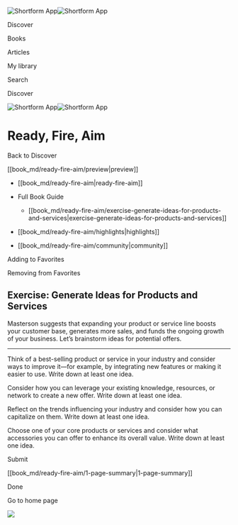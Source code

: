 ![Shortform App](/img/logo.36a2399e.svg)![Shortform App](/img/logo-dark.70c1b072.svg)

Discover

Books

Articles

My library

Search

Discover

![Shortform App](/img/logo.36a2399e.svg)![Shortform App](/img/logo-dark.70c1b072.svg)

# Ready, Fire, Aim

Back to Discover

[[book_md/ready-fire-aim/preview|preview]]

  * [[book_md/ready-fire-aim|ready-fire-aim]]
  * Full Book Guide

    * [[book_md/ready-fire-aim/exercise-generate-ideas-for-products-and-services|exercise-generate-ideas-for-products-and-services]]
  * [[book_md/ready-fire-aim/highlights|highlights]]
  * [[book_md/ready-fire-aim/community|community]]



Adding to Favorites 

Removing from Favorites 

## Exercise: Generate Ideas for Products and Services

Masterson suggests that expanding your product or service line boosts your customer base, generates more sales, and funds the ongoing growth of your business. Let’s brainstorm ideas for potential offers.

* * *

Think of a best-selling product or service in your industry and consider ways to improve it—for example, by integrating new features or making it easier to use. Write down at least one idea.

Consider how you can leverage your existing knowledge, resources, or network to create a new offer. Write down at least one idea.

Reflect on the trends influencing your industry and consider how you can capitalize on them. Write down at least one idea.

Choose one of your core products or services and consider what accessories you can offer to enhance its overall value. Write down at least one idea.

Submit 

[[book_md/ready-fire-aim/1-page-summary|1-page-summary]]

Done

Go to home page 

![](https://bat.bing.com/action/0?ti=56018282&Ver=2&mid=65cc51e8-7483-4eac-8ad5-144162ff7a24&sid=f30c5e70639211ee87d33f0876d93783&vid=f30c9700639211eeb3a75d830392c94f&vids=0&msclkid=N&pi=0&lg=en-US&sw=800&sh=600&sc=24&nwd=1&tl=Shortform%20%7C%20Book&p=https%3A%2F%2Fwww.shortform.com%2Fapp%2Fbook%2Fready-fire-aim%2Fexercise-generate-ideas-for-products-and-services&r=&lt=418&evt=pageLoad&sv=1&rn=877149)
